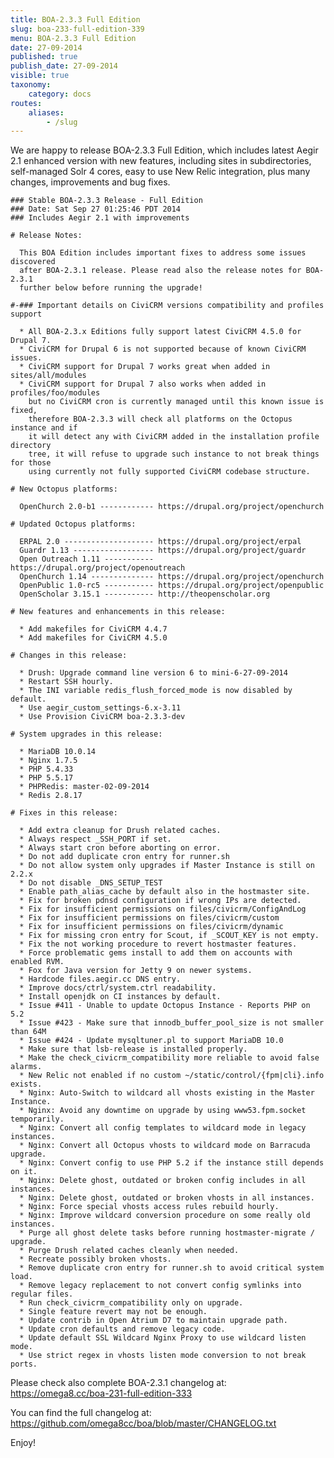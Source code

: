 ```yaml
---
title: BOA-2.3.3 Full Edition
slug: boa-233-full-edition-339
menu: BOA-2.3.3 Full Edition
date: 27-09-2014
published: true
publish_date: 27-09-2014
visible: true
taxonomy:
    category: docs
routes:
    aliases:
        - /slug
---
```


 We are happy to release BOA-2.3.3 Full Edition, which includes latest Aegir 2.1 enhanced version with new features, including sites in subdirectories, self-managed Solr 4 cores, easy to use New Relic integration, plus many changes, improvements and bug fixes.

 
    ### Stable BOA-2.3.3 Release - Full Edition
    ### Date: Sat Sep 27 01:25:46 PDT 2014
    ### Includes Aegir 2.1 with improvements
    
    # Release Notes:
    
      This BOA Edition includes important fixes to address some issues discovered
      after BOA-2.3.1 release. Please read also the release notes for BOA-2.3.1
      further below before running the upgrade!
    
    #-### Important details on CiviCRM versions compatibility and profiles support
    
      * All BOA-2.3.x Editions fully support latest CiviCRM 4.5.0 for Drupal 7.
      * CiviCRM for Drupal 6 is not supported because of known CiviCRM issues.
      * CiviCRM support for Drupal 7 works great when added in sites/all/modules
      * CiviCRM support for Drupal 7 also works when added in profiles/foo/modules
        but no CiviCRM cron is currently managed until this known issue is fixed,
        therefore BOA-2.3.3 will check all platforms on the Octopus instance and if
        it will detect any with CiviCRM added in the installation profile directory
        tree, it will refuse to upgrade such instance to not break things for those
        using currently not fully supported CiviCRM codebase structure.
    
    # New Octopus platforms:
    
      OpenChurch 2.0-b1 ------------ https://drupal.org/project/openchurch
    
    # Updated Octopus platforms:
    
      ERPAL 2.0 -------------------- https://drupal.org/project/erpal
      Guardr 1.13 ------------------ https://drupal.org/project/guardr
      Open Outreach 1.11 ----------- https://drupal.org/project/openoutreach
      OpenChurch 1.14 -------------- https://drupal.org/project/openchurch
      OpenPublic 1.0-rc5 ----------- https://drupal.org/project/openpublic
      OpenScholar 3.15.1 ----------- http://theopenscholar.org
    
    # New features and enhancements in this release:
    
      * Add makefiles for CiviCRM 4.4.7
      * Add makefiles for CiviCRM 4.5.0
    
    # Changes in this release:
    
      * Drush: Upgrade command line version 6 to mini-6-27-09-2014
      * Restart SSH hourly.
      * The INI variable redis_flush_forced_mode is now disabled by default.
      * Use aegir_custom_settings-6.x-3.11
      * Use Provision CiviCRM boa-2.3.3-dev
    
    # System upgrades in this release:
    
      * MariaDB 10.0.14
      * Nginx 1.7.5
      * PHP 5.4.33
      * PHP 5.5.17
      * PHPRedis: master-02-09-2014
      * Redis 2.8.17
    
    # Fixes in this release:
    
      * Add extra cleanup for Drush related caches.
      * Always respect _SSH_PORT if set.
      * Always start cron before aborting on error.
      * Do not add duplicate cron entry for runner.sh
      * Do not allow system only upgrades if Master Instance is still on 2.2.x
      * Do not disable _DNS_SETUP_TEST
      * Enable path_alias_cache by default also in the hostmaster site.
      * Fix for broken pdnsd configuration if wrong IPs are detected.
      * Fix for insufficient permissions on files/civicrm/ConfigAndLog
      * Fix for insufficient permissions on files/civicrm/custom
      * Fix for insufficient permissions on files/civicrm/dynamic
      * Fix for missing cron entry for Scout, if _SCOUT_KEY is not empty.
      * Fix the not working procedure to revert hostmaster features.
      * Force problematic gems install to add them on accounts with enabled RVM.
      * Fox for Java version for Jetty 9 on newer systems.
      * Hardcode files.aegir.cc DNS entry.
      * Improve docs/ctrl/system.ctrl readability.
      * Install openjdk on CI instances by default.
      * Issue #411 - Unable to update Octopus Instance - Reports PHP on 5.2
      * Issue #423 - Make sure that innodb_buffer_pool_size is not smaller than 64M
      * Issue #424 - Update mysqltuner.pl to support MariaDB 10.0
      * Make sure that lsb-release is installed properly.
      * Make the check_civicrm_compatibility more reliable to avoid false alarms.
      * New Relic not enabled if no custom ~/static/control/{fpm|cli}.info exists.
      * Nginx: Auto-Switch to wildcard all vhosts existing in the Master Instance.
      * Nginx: Avoid any downtime on upgrade by using www53.fpm.socket temporarily.
      * Nginx: Convert all config templates to wildcard mode in legacy instances.
      * Nginx: Convert all Octopus vhosts to wildcard mode on Barracuda upgrade.
      * Nginx: Convert config to use PHP 5.2 if the instance still depends on it.
      * Nginx: Delete ghost, outdated or broken config includes in all instances.
      * Nginx: Delete ghost, outdated or broken vhosts in all instances.
      * Nginx: Force special vhosts access rules rebuild hourly.
      * Nginx: Improve wildcard conversion procedure on some really old instances.
      * Purge all ghost delete tasks before running hostmaster-migrate / upgrade.
      * Purge Drush related caches cleanly when needed.
      * Recreate possibly broken vhosts.
      * Remove duplicate cron entry for runner.sh to avoid critical system load.
      * Remove legacy replacement to not convert config symlinks into regular files.
      * Run check_civicrm_compatibility only on upgrade.
      * Single feature revert may not be enough.
      * Update contrib in Open Atrium D7 to maintain upgrade path.
      * Update cron defaults and remove legacy code.
      * Update default SSL Wildcard Nginx Proxy to use wildcard listen mode.
      * Use strict regex in vhosts listen mode conversion to not break ports.
    


Please check also complete BOA-2.3.1 changelog at: https://omega8.cc/boa-231-full-edition-333

You can find the full changelog at: https://github.com/omega8cc/boa/blob/master/CHANGELOG.txt

Enjoy!